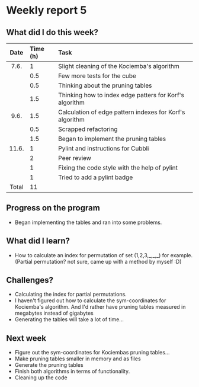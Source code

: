 # Weekly report 5  

## What did I do this week?  
| Date  | Time (h) | Task
| :---: | :---     | :---
| 7.6.  | 1        | Slight cleaning of the Kociemba's algorithm
|       | 0.5      | Few more tests for the cube
|       | 0.5      | Thinking about the pruning tables
|       | 1.5      | Thinking how to index edge patters for Korf's algorithm
| 9.6.  | 1.5      | Calculation of edge pattern indexes for Korf's algorithm
|       | 0.5      | Scrapped refactoring
|       | 1.5      | Began to implement the pruning tables
| 11.6. | 1        | Pylint and instructions for Cubbli
|       | 2        | Peer review
|       | 1        | Fixing the code style with the help of pylint
|       | 1        | Tried to add a pylint badge
| Total | 11       |

## Progress on the program  
- Began implementing the tables and ran into some problems.  

## What did I learn?  
- How to calculate an index for permutation of set (1,2,3,\_,\_,\_) for example.
  (Partial permutation? not sure, came up with a method by myself :D)  

## Challenges?  
- Calculating the index for partial permutations.  
- I haven't figured out how to calculate the sym-coordinates for Kociemba's
  algorithm. And I'd rather have pruning tables measured in megabytes instead of
  gigabytes  
- Generating the tables will take a lot of time...  

## Next week  
- Figure out the sym-coordinates for Kociembas pruning tables...  
- Make pruning tables smaller in memory and as files  
- Generate the pruning tables  
- Finish both algorithms in terms of functionality.  
- Cleaning up the code  
